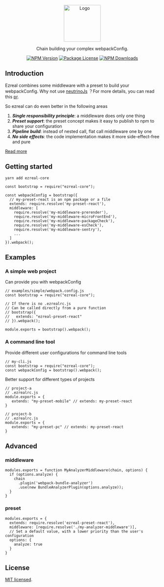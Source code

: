 <p align="center">
  <img src="https://avatars3.githubusercontent.com/u/76786353?s=400&u=76272f064f1b2866e7bae1b3be8edd5fe11bd071&v=4" width="120" alt="Logo" />
</p>

[circleci-image]: https://img.shields.io/circleci/build/github/nestjs/nest/master?token=abc123def456
[circleci-url]: https://circleci.com/gh/nestjs/nest

  <p align="center">Chain building your complex webpackConfig.</p>
    <p align="center">
<a href="https://www.npmjs.com/~ezreal-core" target="_blank"><img src="https://img.shields.io/npm/v/ezreal-core.svg" alt="NPM Version" /></a>
<a href="https://www.npmjs.com/~ezreal-core" target="_blank"><img src="https://img.shields.io/npm/l/ezreal-core.svg" alt="Package License" /></a>
<a href="https://www.npmjs.com/~ezreal-core" target="_blank"><img src="https://img.shields.io/npm/dm/ezreal-core.svg" alt="NPM Downloads" /></a>
</p>
  <!--[![Backers on Open Collective](https://opencollective.com/nest/backers/badge.svg)](https://opencollective.com/nest#backer)
  [![Sponsors on Open Collective](https://opencollective.com/nest/sponsors/badge.svg)](https://opencollective.com/nest#sponsor)-->

## Introduction

Ezreal combines some middleware with a preset to build your webpackConfig. Why not use [neutrinoJs](https://neutrinojs.org/) ？For more details, you can read this [pr](https://github.com/neutrinojs/neutrino/pull/1653).

So ezreal can do even better in the following areas
1. ***Single responsibility principle***: a middleware does only one thing
2. ***Preset support***: the preset concept makes it easy to publish to npm to share your configuration
3. ***Pipeline build***: instead of nested call, flat call middleware one by one
4. ***No side effects***: the code implementation makes it more side-effect-free and pure

[Read more](https://github.com/ezrealjs/ezreal/blob/master/ABOUT.md)
## Getting started
```
yarn add ezreal-core
```
```
const bootstrap = require("ezreal-core");

const webpackConfig = bootstrap({
  // my-preset-react is an npm package or a file
  extends: require.resolve('my-preset-react'),
  middleware: [
    require.resolve('my-middleware-prerender'),
    require.resolve('my-middleware-microFrontEnd'),
    require.resolve('my-middleware-packageCheck'),
    require.resolve('my-middleware-esCheck'),
    require.resolve('my-middleware-sentry'),
    ...
  ]
}).webpack();
```

## Examples
### A simple web project
Can provide you with webpackConfig
```
// examples/simple/webpack.config.js
const bootstrap = require("ezreal-core");

// If there is no .ezrealrc.js
// Can be called directly from a pure function
// bootstrap({
//   extends: "ezreal-preset-react"
// }).webpack();

module.exports = bootstrap().webpack();
```

### A command line tool
Provide different user configurations for command line tools
```
// my-cli.js
const bootstrap = require("ezreal-core");
const webpackConfig = bootstrap().webpack();
```
Better support for different types of projects

```
// project-a
// .ezrealrc.js
module.exports = {
   extends: "my-preset-mobile" // extends: my-preset-react
}

// project-b
// .ezrealrc.js
module.exports = {
   extends: "my-preset-pc" // extends: my-preset-react
}
```

## Advanced
### middleware
```
modules.exports = function MyAnalyzerMiddleware(chain, options) {
  if (options.analyze) {
    chain
      .plugin('webpack-bundle-analyzer')
      .use(new BundleAnalyzerPlugin(options.analyze));
  }
}
```
### preset
```
modules.exports = {
  extends: require.resolve('ezreal-preset-react'),
  middleware: [require.resolve('./my-analyzer-middleware')],
  // Set a default value, with a lower priority than the user's configuration
  options: {
    analyze: true
  }
}
```

## License

[MIT licensed](LICENSE).
